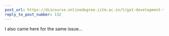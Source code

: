 ```yaml
---
post_url: https://discourse.onlinedegree.iitm.ac.in/t/ga1-development-tools-discussion-thread-tds-jan-2025/161083/135
reply_to_post_number: 132
---
```

I also came here for the same issue…